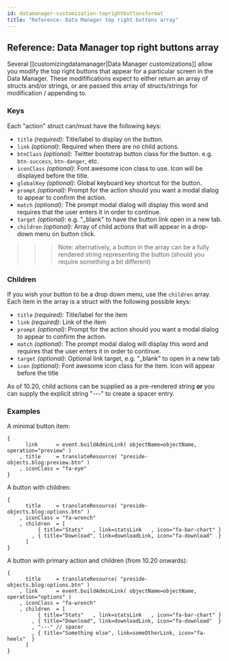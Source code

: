 ```yaml
---
id: datamanager-customization-toprightbuttonsformat
title: "Reference: Data Manager top right buttons array"
---
```


## Reference: Data Manager top right buttons array

Several [[customizingdatamanager|Data Manager customizations]] allow you modify the top right buttons that appear for a particular screen in the Data Manager. These modififications expect to either return an array of structs and/or strings, or are passed this array of structs/strings for modification / appending to.

### Keys

Each "action" struct can/must have the following keys:

* `title` _(required)_: Title/label to display on the button.
* `link` _(optional)_: Required when there are no child actions.
* `btnClass` _(optional)_: Twitter bootstrap button class for the button. e.g. `btn-success`, `btn-danger`, etc.
* `iconClass` _(optional)_: Font awesome icon class to use. Icon will be displayed before the title.
* `globalKey` _(optional)_: Global keyboard key shortcut for the button.
* `prompt` _(optional)_: Prompt for the action should you want a modal dialog to appear to confirm the action.
* `match` _(optional)_: The prompt modal dialog will display this word and requires that the user enters it in order to continue.
* `target` _(optional)_: e.g. "\_blank" to have the button link open in a new tab.
* `children` _(optional)_: Array of child actions that will appear in a drop-down menu on button click.

>>> Note: alternatively, a button in the array can be a fully rendered string representing the button (should you require something a bit different)

### Children

If you wish your button to be a drop down menu, use the `children` array. Each item in the array is a struct with the following possible keys:

* `title` _(required)_: Title/label for the item
* `link` _(required)_: Link of the item
* `prompt` _(optional)_: Prompt for the action should you want a modal dialog to appear to confirm the action.
* `match` _(optional)_: The prompt modal dialog will display this word and requires that the user enters it in order to continue.
* `target` _(optional)_: Optional link target, e.g. "\_blank" to open in a new tab
* `icon` _(optional)_: Font awesome icon class for the item. Icon will appear before the title

As of 10.20, child actions can be supplied as a pre-rendered string **or** you can supply the explicit string "---" to create a spacer entry.

### Examples

A minimal button item:

```luceescript
{
      link      = event.buildAdminLink( objectName=objectName, operation="preview" )
    , title     = translateResource( "preside-objects.blog:preview.btn" )
    , iconClass = "fa-eye"
}
```

A button with children:

```luceescript
{
      title     = translateResource( "preside-objects.blog:options.btn" )
    , iconClass = "fa-wrench"
    , children  = [
          { title="Stats"   , link=statsLink   , icon="fa-bar-chart" }
        , { title="Download", link=downloadLink, icon="fa-download"  }
      ]
}
```

A button with primary action and children (from 10.20 onwards):

```luceescript
{
      title     = translateResource( "preside-objects.blog:options.btn" )
    , link      = event.buildAdminLink( objectName=objectName, operation="options" )
    , iconClass = "fa-wrench"
    , children  = [
          { title="Stats"   , link=statsLink   , icon="fa-bar-chart" }
        , { title="Download", link=downloadLink, icon="fa-download"  }
        , "---" // spacer
        , { title="Something else", link=someOtherLink, icon="fa-heels"  }
      ]
}
```
